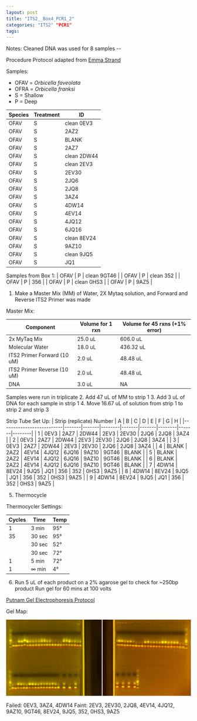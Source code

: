 ```yaml
---
layout: post
title: "ITS2__Box4_PCR1_2"
categories: "ITS2" "PCR1"
tags:
---
```




Notes:
Cleaned DNA was used for 8 samples --


Procedure
Protocol adapted from [Emma Strand](https://emmastrand.github.io/EmmaStrand_Notebook/ITS2-Sequencing-Protocol/)

Samples:
- OFAV = *Orbicella faveolata*
- OFRA = *Orbicella franksi*
- S = Shallow
- P = Deep

| Species | Treatment | ID          |
|---------|-----------|-------------|
| OFAV    | S         | clean 0EV3  |
| OFAV    | S         | 2AZ2        |
| OFAV    | S         | BLANK       |
| OFAV    | S         | 2AZ7        |
| OFAV    | S         | clean 2DW44 |
| OFAV    | S         | clean 2EV3  |
| OFAV    | S         | 2EV30       |
| OFAV    | S         | 2JQ6        |
| OFAV    | S         | 2JQ8        |
| OFAV    | S         | 3AZ4        |
| OFAV    | S         | 4DW14       |
| OFAV    | S         | 4EV14       |
| OFAV    | S         | 4JQ12       |
| OFAV    | S         | 6JQ16       |
| OFAV    | S         | clean 8EV24 |
| OFAV    | S         | 9AZ10       |
| OFAV    | S         | clean 9JQ5  |
| OFAV    | S         | JQ1         |

Samples from Box 1:
| OFAV    | P         | clean 9GT46 |
| OFAV    | P         | clean 352   |
| OFAV    | P         | 356         |
| OFAV    | P         | clean 0HS3  |
| OFAV    | P         | 9AZ5        |


1. Make a Master Mix (MM) of Water, 2X Mytaq solution, and Forward and Reverse ITS2 Primer was made

Master Mix:

| Component                   | Volume for 1 rxn  |  Volume for 45 rxns (+1% error)  |
|-----------------------------|-------------------|----------------------------------|
| 2x MyTaq Mix                | 25.0 uL           | 606.0 uL                         |
| Molecular Water             | 18.0 uL           | 436.32 uL                        |
| ITS2 Primer Forward (10 uM) | 2.0  uL           | 48.48 uL                         |
| ITS2 Primer Reverse (10 uM) | 2.0  uL           | 48.48 uL                         |
| DNA                         | 3.0 uL            | NA                               |

Samples were run in triplicate
2. Add 47 uL of MM to strip 1
3. Add 3 uL of DNA for each sample in strip 1
4. Move 16.67 uL of solution from strip 1 to strip 2 and strip 3

Strip Tube Set Up:
| Strip (replicate) Number | A     | B     | C      | D     | E     | F      | G     | H      |
|--------------------------|-------|-------|--------|-------|-------|--------|-------|--------|
| 1                        | 0EV3  | 2AZ7  | 2DW44  | 2EV3  | 2EV30 | 2JQ6   | 2JQ8  | 3AZ4   |
| 2                        | 0EV3  | 2AZ7  | 2DW44  | 2EV3  | 2EV30 | 2JQ6   | 2JQ8  | 3AZ4   |
| 3                        | 0EV3  | 2AZ7  | 2DW44  | 2EV3  | 2EV30 | 2JQ6   | 2JQ8  | 3AZ4   |
| 4                        | BLANK | 2AZ2  | 4EV14  | 4JQ12 | 6JQ16 | 9AZ10  | 9GT46 | BLANK  |
| 5                        | BLANK | 2AZ2  | 4EV14  | 4JQ12 | 6JQ16 | 9AZ10  | 9GT46 | BLANK  |
| 6                        | BLANK | 2AZ2  | 4EV14  | 4JQ12 | 6JQ16 | 9AZ10  | 9GT46 | BLANK  |
| 7                        | 4DW14 | 8EV24 | 9JQ5   | JQ1   | 356   | 352    | 0HS3  | 9AZ5   |
| 8                        | 4DW14 | 8EV24 | 9JQ5   | JQ1   | 356   | 352    | 0HS3  | 9AZ5   |
| 9                        | 4DW14 | 8EV24 | 9JQ5   | JQ1   | 356   | 352    | 0HS3  | 9AZ5   |


5. Thermocycle

Thermocycler Settings:

| Cycles | Time   | Temp |
|--------|--------|------|
| 1 	   | 3 min  | 95°  |
| 35     | 30 sec | 95°  |
|        | 30 sec | 52°  |
|        | 30 sec | 72°  |
| 1      | 5 min  | 72°  |
| 1      | ∞ min  | 4°   |

6. Run 5 uL of each product on a 2% agarose gel to check for ~250bp product
   Run gel for 60 mins at 100 volts

[Putnam Gel Electrophoresis Protocol](https://emmastrand.github.io/EmmaStrand_Notebook/Gel-Electrophoresis-Protocol/)

Gel Map:

![](https://raw.githubusercontent.com/wdunster/WDPrada_Lab_Notebook/master/images/ITS2_Gel16.png)

Failed: 0EV3, 3AZ4, 4DW14
Faint: 2EV3,  2EV30, 2JQ8, 4EV14, 4JQ12, 9AZ10, 9GT46, 8EV24, 9JQ5, 352, 0HS3, 9AZ5
